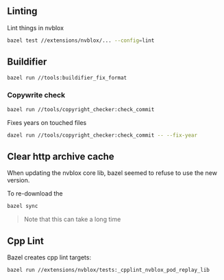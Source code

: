 


## Linting

Lint things in nvblox
```bash
bazel test //extensions/nvblox/... --config=lint
```

## Buildifier
```bash
bazel run //tools:buildifier_fix_format
```

### Copywrite check
```bash
bazel run //tools/copyright_checker:check_commit
```

Fixes years on touched files
```bash
dazel run //tools/copyright_checker:check_commit -- --fix-year
```

## Clear http archive cache
When updating the nvblox core lib, bazel seemed to refuse to use the new version.

To re-download the 
```bash
bazel sync
```
> Note that this can take a long time


## Cpp Lint
Bazel creates cpp lint targets:
```bash
bazel run //extensions/nvblox/tests:_cpplint_nvblox_pod_replay_lib
```
